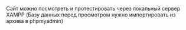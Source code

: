 Сайт можно посмотреть и протестировать через локальный сервер XAMPP (Базу данных перед просмотром нужно импортировать из архива в phpmyadmin)
